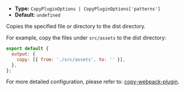 - **Type:** `CopyPluginOptions | CopyPluginOptions['patterns']`
- **Default:** `undefined`

Copies the specified file or directory to the dist directory.

For example, copy the files under `src/assets` to the dist directory:

```js
export default {
  output: {
    copy: [{ from: './src/assets', to: '' }],
  },
};
```

For more detailed configuration, please refer to: [copy-webpack-plugin](https://github.com/webpack-contrib/copy-webpack-plugin).

